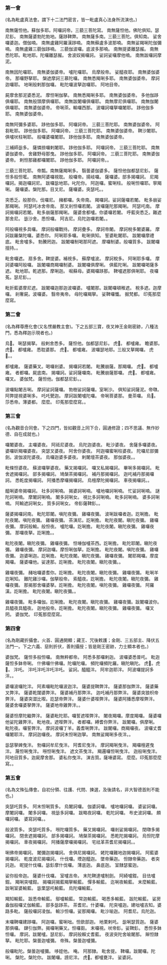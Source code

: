
### 第一會

(名為毗盧真法會。謂下十二法門密言，皆一毗盧真心法身所流演也。)

南無薩怛他。蘇伽多耶。阿囉訶帝。三藐三菩陀寫。
南無薩怛他。佛陀俱知。瑟尼釤。
南無薩婆勃陀勃地。薩跢鞞弊。
南無薩多南。三藐三菩陀。俱知南。
娑舍囉婆迦。僧伽喃。
南無盧雞阿羅漢跢喃。
南無蘇盧多波那喃。
南無娑羯唎陀伽彌喃。
南無盧雞三藐伽跢喃。
三藐伽波囉。底波多那喃。
南無提婆離瑟赧。
南無悉陀耶。毗地耶。陀囉離瑟赧。
舍波奴揭囉訶。 娑訶娑囉摩他喃。
南無跋囉訶摩泥。

南無因陀囉耶。
南無婆伽婆帝。
嚧陀囉耶。
烏摩般帝。
娑醯夜耶。
南無婆伽婆帝。
那囉野拏耶。
槃遮摩訶三慕陀囉。
南無悉羯唎多耶。
南無婆伽婆帝。
摩訶迦囉耶。
地唎般剌那伽囉。
毗陀囉波拏迦囉耶。
阿地目帝。

屍摩舍那泥婆悉泥。
摩怛唎伽拏。
南無悉羯唎多耶。
南無婆伽婆帝。
多他伽跢俱囉耶。
南無般頭摩俱囉耶。
南無跋闍囉俱囉耶。
南無摩尼俱囉耶。
南無伽闍俱囉耶。
南無婆伽婆帝。
帝唎茶。輸囉西那。
波囉訶囉拏囉闍耶。
跢他伽多耶。
南無婆伽婆帝。

南無阿彌多婆耶。
跢他伽多耶。
阿囉訶帝。
三藐三菩陀耶。
南無婆伽婆帝。
阿芻毗耶。
跢他伽多耶。
阿囉訶帝。
三藐三菩陀耶。
南無婆伽婆帝。
鞞沙闍耶。俱嚧吠柱唎耶。
般囉婆囉闍耶。
跢他伽多耶。
南無婆伽婆帝。

三補師毖多。
薩憐捺囉剌闍耶。
跢他伽多耶。
阿囉訶帝。
三藐三菩陀耶。
南無婆伽婆帝。
舍雞野母那曳。
跢他伽多耶。
阿囉訶帝。
三藐三菩陀耶。
南無婆伽婆帝。
剌怛那雞都囉闍耶。
跢他伽多耶。
阿囉訶帝。。

三藐三菩陀耶。
帝瓢。南無薩羯唎多。
翳曇婆伽婆多。
薩怛他伽都瑟尼釤。
薩怛多般怛㘕。
南無阿婆囉視耽。
般囉帝。揚岐囉。
薩囉婆。部多揭囉訶。
尼羯囉訶。揭迦囉訶尼。
跋囉毖地耶。叱陀你。
阿迦囉。蜜唎柱。
般唎怛囉耶。寧羯唎。
薩囉婆。槃陀那。目叉尼。
薩囉婆。突瑟吒。。

突悉乏。般那你。伐囉尼。
赭都囉。失帝南。
羯囉訶。娑訶薩囉若闍。
毗多崩娑那羯唎。
阿瑟吒冰舍帝南。
那叉剎怛囉若闍。
波囉薩陀那羯唎。
阿瑟吒南。
摩訶揭囉訶若闍。
毗多崩薩那羯唎。
薩婆舍都嚧。你婆囉若闍。
呼藍突悉乏。難遮那舍尼。
毖沙舍。悉怛囉。
阿吉尼。烏陀迦囉若闍。。

阿般囉視多具囉。
摩訶般囉戰持。
摩訶疊多。
摩訶帝闍。
摩訶稅多闍婆羅。
摩訶跋羅槃陀囉。婆悉你。
阿唎耶多囉。
毗唎俱知。
誓婆毗闍耶。
跋闍囉摩禮底。
毗舍嚧多。
勃騰罔迦。
跋闍囉制喝那阿遮。
摩囉制婆。般囉質多。
跋闍囉擅持。。

毗舍囉遮。
扇多舍。鞞提婆。補視多。
蘇摩嚧波。
摩訶稅多。
阿唎耶多囉。
摩訶婆囉阿般囉。
跋闍囉商羯囉制婆。
跋闍囉俱摩唎。
俱藍陀唎。
跋闍囉喝薩多遮。
毗地耶。乾遮那。摩唎迦。
啒蘇母。婆羯囉跢那。
鞞嚧遮那俱唎耶。
夜囉菟。瑟尼釤。。

毗折藍婆摩尼遮。
跋闍囉迦那迦波囉婆。
嚧闍那。跋闍囉頓稚遮。
稅多遮。迦摩囉。
剎奢屍。波囉婆。
翳帝夷帝。
母陀囉羯拏。
娑鞞囉懺。
掘梵都。
印菟那麼麼寫。

### 第二會

(名為釋尊應化會(又名愣嚴教主會)。下之五部三寶，夜叉神王金剛密跡，八種法門，悉為釋迦示現者也。)

烏𤙖。
唎瑟揭拏。
般剌舍悉多。
薩怛他。伽都瑟尼釤。
虎𤙖。
都嚧雍。
瞻婆那。
虎𤙖。
都嚧雍。
悉耽婆那。
虎𤙖。
都嚧雍。
波囉瑟地耶。三般叉拏羯囉。
虎𤙖。。

都嚧雍。
薩婆藥叉。喝囉剎婆。
揭囉訶若闍。
毗騰崩薩。那羯囉。
虎𤙖。
都嚧雍。
者都囉。屍底南。
揭囉訶。娑訶薩囉南。
毗騰崩薩那囉。
虎𤙖。
都嚧雍。
囉叉。
婆伽梵。
薩怛他。伽都瑟尼釤。。

波囉點闍吉唎。
摩訶娑訶薩囉。
勃樹娑訶薩囉。室唎沙。
俱知娑訶薩泥。帝㘑。
阿弊提視婆唎多。
吒吒甖迦。
摩訶跋闍嚧陀囉。
帝唎菩婆那。
曼茶囉。
烏𤙖。
莎悉帝。薄婆都。
麼麼。
印菟那麼麼寫。。

### 第三會

(名為觀音合同會。下之四門，皆如觀音上同下合，圓通修證；四不思議、無作妙德、自在成就也。)

囉闍婆夜。
主囉婆夜。
阿祗尼婆夜。
烏陀迦婆夜。
毗沙婆夜。
舍薩多囉婆夜。
婆囉斫羯囉婆夜。
突瑟叉婆夜。
阿舍你婆夜。
阿迦囉蜜唎柱婆夜。
陀囉尼部彌劍。波伽波陀婆夜。
烏囉迦婆多婆夜。
剌闍壇茶婆夜。
那伽婆夜。。

毗條怛婆夜。
蘇波囉拏婆夜。
藥叉揭囉訶。
囉叉私揭囉訶。
畢唎多揭囉訶。
毗舍遮揭囉訶。
部多揭囉訶。
鳩槃茶揭囉訶。
補丹那揭囉訶。
迦吒補丹那揭囉訶。
悉乾度揭囉訶。
阿播悉摩囉揭囉訶。
烏檀摩陀揭囉訶。
車夜揭囉訶。。

醯唎婆帝揭囉訶。
社多訶唎喃。
揭婆訶唎喃。
嚧地囉訶唎喃。
忙娑訶唎喃。
謎陀訶唎喃。
摩闍訶唎喃。
闍多訶唎女。
視比多訶唎喃。
毗多訶唎喃。
婆多訶唎喃。
阿輸遮訶唎女。
質多訶唎女。
帝釤薩鞞釤。。

薩婆揭囉訶南。
毗陀耶闍。嗔陀夜彌。
雞囉夜彌。
波唎跋囉者迦。訖唎擔。
毗陀夜闍。嗔陀夜彌。
雞囉夜彌。
茶演尼。訖唎擔。
毗陀夜闍。瞋陀夜彌。
雞囉夜彌。
摩訶般輸。般怛夜。
嚧陀囉。訖唎擔。
毗陀夜闍。瞋陀夜彌。
雞囉夜彌。
那囉夜拏。訖唎擔。。

毗陀夜闍。瞋陀夜彌。
雞囉夜彌。
怛埵伽嚧茶西。訖唎擔。
毗陀耶闍。瞋陀夜彌。
雞囉夜彌。
摩訶迦囉。摩怛唎伽拏。訖唎擔。
毗陀夜闍。嗔陀夜彌。
雞囉夜彌。
迦婆唎迦。訖唎擔。
毗陀夜闍。瞋陀夜彌。
雞囉夜彌。
闍耶羯囉。摩度羯囉。
薩婆囉他。娑達那。訖唎擔。
毗陀夜闍。瞋陀夜彌。。

雞囉夜彌。
赭咄囉婆耆你。訖唎擔。
毗陀夜闍。瞋陀夜彌。
雞囉夜彌。
毗唎羊訖唎知。
難陀雞沙囉。伽拏般帝。
索醯夜。訖唎擔。
毗陀夜闍。瞋陀夜彌。
雞囉夜彌。
那揭那舍囉婆拏。訖唎擔。
毗陀夜闍。嗔陀夜彌。
雞囉夜彌。
阿羅漢。訖唎擔。
毗陀夜闍。瞋陀夜彌。。

雞囉夜彌。
毗多囉伽。訖唎擔。
毗陀夜闍。瞋陀夜彌。
雞囉夜彌。跋闍囉波你。
具醯夜具醯夜。
迦地般帝。訖唎擔。
毗陀夜闍。瞋陀夜彌。
雞囉夜彌。
囉叉罔。
婆伽梵。
印菟那麼麼寫。

### 第四會

(名為剛藏折攝會。火首、圓通開顯；藏王、咒後敕護；金剛、三五部主、降伏五法門一。下之六義、惡則折伏，善則攝授；皆是剛王密跡，力士顯本者也。)

婆伽梵。
薩怛多般怛囉。
南無粹都帝。
阿悉多那囉剌迦。
波囉婆悉普吒。
毗迦薩怛多鉢帝唎。
什佛囉什佛囉。陀囉陀囉。
頻陀囉頻陀羅。瞋陀瞋陀。
虎𤙖。虎𤙖。
泮吒。
泮吒泮吒泮吒泮吒。
娑訶。醯醯泮。
阿牟迦耶泮。
阿波囉提訶多泮。。

婆囉波囉陀泮。
阿素囉毗陀囉波迦泮。
薩婆提鞞弊泮。
薩婆那伽弊泮。
薩婆藥叉弊泮。
薩婆乾闥婆弊泮。
薩婆補丹那弊泮。
迦吒補丹那弊泮。
薩婆突狼枳帝弊泮。
薩婆突澀比𠼝。訖瑟帝弊泮。
薩婆什婆𠼝弊泮。
薩婆阿播悉摩𠼝弊泮。
薩婆舍囉婆拏弊泮。
薩婆地帝雞弊泮。。

薩婆怛摩陀繼弊泮。
薩婆毗陀耶。囉誓遮𠼝弊泮。
闍夜羯囉。摩度羯囉。
薩婆囉他娑陀雞弊泮。
毗地夜。遮𠼝弊泮。
者都囉。縛耆你弊泮。
跋闍囉。俱摩唎。
毗陀夜。囉誓弊泮。
摩訶波囉丁羊。義耆唎弊泮。
跋闍囉。商羯囉夜。
波囉丈耆囉闍耶泮。
摩訶迦囉夜。
摩訶末怛唎迦拏。
南無娑羯唎多夜泮。。

毖瑟拏婢曳泮。
勃囉訶牟尼曳泮。
阿耆尼曳泮。
摩訶羯唎曳泮。
羯囉檀遲曳泮。
蔑怛唎曳泮。
嘮怛唎曳泮。
遮文茶曳泮。
羯邏囉怛唎曳泮。
迦般唎曳泮。
阿地目質多。迦屍摩舍那。
婆私你曳泮。
演吉質。薩埵婆寫。
麼麼。印菟那麼麼寫。。

### 第五會

(名為文殊弘傳會。自初分領、往護、代問、揀選，及後請名，非大智德首則不能也。)

突瑟吒質多。
阿末怛唎質多。
烏闍訶囉。
伽婆訶囉。
嚧地囉訶囉。
婆娑訶囉。
摩闍訶囉。
闍多訶囉。
視毖多訶囉。
跋略夜訶囉。
乾陀訶囉。
布史波訶囉。
頗囉訶囉。
婆寫訶囉。。

般波質多。
突瑟吒質多。
嘮陀囉質多。
藥叉揭囉訶。
囉剎娑揭囉訶。
閉㘑多揭囉訶。
閉舍遮揭囉訶。
部多揭囉訶。
鳩槃茶揭囉訶。
悉乾陀揭囉訶。
烏怛陀摩揭囉訶。
車夜揭囉訶。
阿播薩摩囉揭囉訶。
宅祛革茶耆尼揭囉訶。。

唎佛帝揭囉訶。
闍彌迦揭囉訶。
舍俱尼揭囉訶。
姥陀囉難地迦揭囉訶。
阿藍婆揭囉訶。
乾度波尼揭囉訶。
什伐囉。堙迦醯迦。
墜帝藥迦。
怛隸帝藥迦。
者突託迦。
昵提什伐囉。毖釤摩什伐囉。
薄底迦。
鼻底迦。
室隸瑟蜜迦。

娑你般帝迦。
薩婆什伐囉。
室嚧吉帝。
末陀鞞達嚧制劍。
阿綺嚧鉗。
目佉嚧鉗。
羯唎突嚧鉗。
揭囉訶揭藍羯拏輸藍。
憚多輸藍。
迄唎夜輸藍。
末麼輸藍。
跋唎室婆輸藍。
毖栗瑟吒輸藍。
烏陀囉輸藍。

羯知輸藍。
跋悉帝輸藍。
鄔嚧輸藍。
常迦輸藍。
喝悉多輸藍。
跋陀輸藍。
娑房盎伽般囉丈伽輸藍。
部多毖跢茶。
茶耆尼。什婆囉。
陀突嚧迦。建咄嚧吉知。婆路多毗。
薩般囉訶凌伽。
輸沙怛囉。娑那羯囉。
毗沙喻迦。
阿耆尼。烏陀迦。

末囉鞞囉建跢囉。
阿迦囉。蜜唎咄。怛歛部迦。
地栗剌吒。
毖唎瑟質迦。
薩婆那俱囉。
肆引伽弊。揭囉唎藥叉。怛囉芻。
末囉視。吠帝釤。娑鞞釤。
悉怛多鉢怛囉。
摩訶。跋闍嚧。瑟尼釤。
摩訶般賴丈耆藍。
夜波突陀舍喻闍那。
辮怛隸拏。
毗陀耶。槃曇迦嚧彌。
帝殊。槃曇迦嚧彌。

般囉毗陀。槃曇迦嚧彌。
哆姪他。
唵。
阿那隸。
毗舍提。
鞞囉。跋闍囉。陀唎。
槃陀。槃陀你。
跋闍囉。謗尼泮。
虎𤙖。都嚧甕泮。
娑婆訶。
